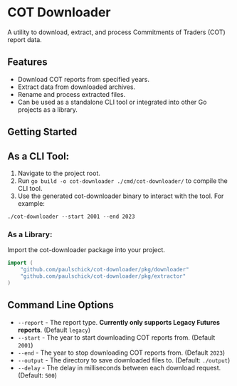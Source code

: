 # COT Downloader

A utility to download, extract, and process Commitments of Traders (COT) report data.

## Features

- Download COT reports from specified years.
- Extract data from downloaded archives.
- Rename and process extracted files.
- Can be used as a standalone CLI tool or integrated into other Go projects as a library.

## Getting Started

## As a CLI Tool:

1. Navigate to the project root.
2. Run `go build -o cot-downloader ./cmd/cot-downloader/` to compile the CLI tool.
3. Use the generated cot-downloader binary to interact with the tool. For example:

```shell
./cot-downloader --start 2001 --end 2023
```

### As a Library:

Import the cot-downloader package into your project.

```go
import (
	"github.com/paulschick/cot-downloader/pkg/downloader"
	"github.com/paulschick/cot-downloader/pkg/extractor"
)
```

## Command Line Options

- `--report` - The report type. **Currently only supports Legacy Futures reports**. (Default `legacy`)
- `--start` - The year to start downloading COT reports from. (Default `2001`)
- `--end` - The year to stop downloading COT reports from. (Default `2023`)
- `--output` - The directory to save downloaded files to. (Default: `./output`)
- `--delay` - The delay in milliseconds between each download request. (Default: `500`)

